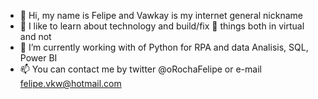 - 👋 Hi, my name is Felipe and Vawkay is my internet general nickname 
- 👀 I like to learn about technology and build/fix 🔧 things both in virtual and not
- 🚦 I’m currently working with of Python for RPA and data Analisis, SQL, Power BI
- 📫 You can contact me by twitter @oRochaFelipe or e-mail felipe.vkw@hotmail.com


